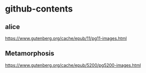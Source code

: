 # github-contents

## alice

https://www.gutenberg.org/cache/epub/11/pg11-images.html

## Metamorphosis

https://www.gutenberg.org/cache/epub/5200/pg5200-images.html